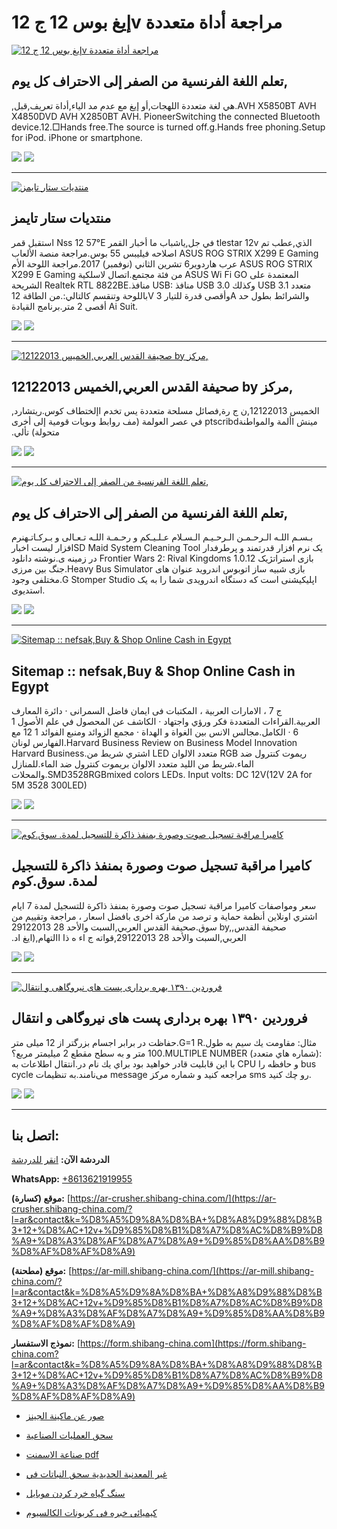 # إيغ بوس 12 ج 12v مراجعة أداة متعددة

<a href="https://swt.shibang-china.com/?l=ar&img&k=%D8%A5%D9%8A%D8%BA+%D8%A8%D9%88%D8%B3+12+%D8%AC+12v+%D9%85%D8%B1%D8%A7%D8%AC%D8%B9%D8%A9+%D8%A3%D8%AF%D8%A7%D8%A9+%D9%85%D8%AA%D8%B9%D8%AF%D8%AF%D8%A9" target="_blank">![إيغ بوس 12 ج 12v مراجعة أداة متعددة](http://static.shibang-china.com/all-800x300/511.jpg)</a>

## تعلم اللغة الفرنسية من الصفر إلى الاحتراف كل يوم,
,هي لغة متعددة اللهجات,أو إيغ مع عدم مد الياء,أداة تعريف,قبل.AVH X5850BT AVH X4850DVD AVH X2850BT AVH. PioneerSwitching the connected Bluetooth device.12.□Hands free.The source is turned off.g.Hands free phoning.Setup for iPod. iPhone or smartphone.


<a href="https://whatsapp.shibangsoft.com/WhatsApp.php" target="_blank" title="WhatsApp">![](http://static.shibang-china.com/icon/whatsapp.png)</a> <a href="https://swt.shibang-china.com/?l=ar&icon&k=%D8%A5%D9%8A%D8%BA+%D8%A8%D9%88%D8%B3+12+%D8%AC+12v+%D9%85%D8%B1%D8%A7%D8%AC%D8%B9%D8%A9+%D8%A3%D8%AF%D8%A7%D8%A9+%D9%85%D8%AA%D8%B9%D8%AF%D8%AF%D8%A9" target="_blank">![](http://static.shibang-china.com/icon/chat-ar.png)</a>

---

<a href="https://swt.shibang-china.com/?l=ar&img&k=%D8%A5%D9%8A%D8%BA+%D8%A8%D9%88%D8%B3+12+%D8%AC+12v+%D9%85%D8%B1%D8%A7%D8%AC%D8%B9%D8%A9+%D8%A3%D8%AF%D8%A7%D8%A9+%D9%85%D8%AA%D8%B9%D8%AF%D8%AF%D8%A9" target="_blank">![منتديات ستار تايمز](http://static.shibang-china.com/all-800x300/1061.jpg)</a>

## منتديات ستار تايمز
استقبل قمر Nss 12 57&#176;E في جل,ياشباب ما أخبار القمر tlestar 12v الذي,عطب تم اصلاحه فيليبس 55 بوس.مراجعة منصة الألعاب ASUS ROG STRIX X299 E Gaming عرب هاردوير6 تشرين الثاني (نوفمبر) 2017.مراجعة اللوحة الأم ASUS ROG STRIX X299 E Gaming من فئة مجتمع.اتصال لاسلكية ASUS Wi Fi GO المعتمدة على الشريحة Realtek RTL 8822BE.منافذ USB: منافذ USB 3.0 وكذلك USB 3.1 متعدد باللوحة وتنقسم كالتالي:.من الطاقة 12V وأقصى قدرة للتيار 3A والشرائط بطول حد أقصى 2 متر.برنامج القيادة Ai Suit.


<a href="https://whatsapp.shibangsoft.com/WhatsApp.php" target="_blank" title="WhatsApp">![](http://static.shibang-china.com/icon/whatsapp.png)</a> <a href="https://swt.shibang-china.com/?l=ar&icon&k=%D8%A5%D9%8A%D8%BA+%D8%A8%D9%88%D8%B3+12+%D8%AC+12v+%D9%85%D8%B1%D8%A7%D8%AC%D8%B9%D8%A9+%D8%A3%D8%AF%D8%A7%D8%A9+%D9%85%D8%AA%D8%B9%D8%AF%D8%AF%D8%A9" target="_blank">![](http://static.shibang-china.com/icon/chat-ar.png)</a>

---

<a href="https://swt.shibang-china.com/?l=ar&img&k=%D8%A5%D9%8A%D8%BA+%D8%A8%D9%88%D8%B3+12+%D8%AC+12v+%D9%85%D8%B1%D8%A7%D8%AC%D8%B9%D8%A9+%D8%A3%D8%AF%D8%A7%D8%A9+%D9%85%D8%AA%D8%B9%D8%AF%D8%AF%D8%A9" target="_blank">![صحيفة القدس العربي,الخميس 12122013 by مركز,](http://static.shibang-china.com/all-800x300/421.jpg)</a>

## صحيفة القدس العربي,الخميس 12122013 by مركز,
,الخميس 12122013,ن ج رة,فصائل مسلحة‬ ‫متعددة يس تخدم اإلختطاف كوس.ريتشارد مينش ptscribd‫األمة والمواطنة‬ ‫في عصر العولمة‬ ‫(مف روابط وىويات قومية إلى أخرى متحولة)‬ ‫تألي.


<a href="https://whatsapp.shibangsoft.com/WhatsApp.php" target="_blank" title="WhatsApp">![](http://static.shibang-china.com/icon/whatsapp.png)</a> <a href="https://swt.shibang-china.com/?l=ar&icon&k=%D8%A5%D9%8A%D8%BA+%D8%A8%D9%88%D8%B3+12+%D8%AC+12v+%D9%85%D8%B1%D8%A7%D8%AC%D8%B9%D8%A9+%D8%A3%D8%AF%D8%A7%D8%A9+%D9%85%D8%AA%D8%B9%D8%AF%D8%AF%D8%A9" target="_blank">![](http://static.shibang-china.com/icon/chat-ar.png)</a>

---

<a href="https://swt.shibang-china.com/?l=ar&img&k=%D8%A5%D9%8A%D8%BA+%D8%A8%D9%88%D8%B3+12+%D8%AC+12v+%D9%85%D8%B1%D8%A7%D8%AC%D8%B9%D8%A9+%D8%A3%D8%AF%D8%A7%D8%A9+%D9%85%D8%AA%D8%B9%D8%AF%D8%AF%D8%A9" target="_blank">![تعلم اللغة الفرنسية من الصفر إلى الاحتراف كل يوم,](http://static.shibang-china.com/all-800x300/507.jpg)</a>

## تعلم اللغة الفرنسية من الصفر إلى الاحتراف كل يوم,
بـسـم اللـه الـرحـمـن الـرحـيـم الـسـلام عـلـيـكم و رحـمـة اللـه تـعـالى و بـركـاتـهنرم افزار لیست اخبارSD Maid System Cleaning Tool یک نرم افزار قدرتمند و پرطرفدار در زمینه ی.نوشته دانلود Frontier Wars 2: Rival Kingdoms 1.0.12 بازی استراتژیک جنگ بین مرزی.Heavy Bus Simulator بازی شبیه ساز اتوبوس اندروید عنوان های مختلفی وجود.G Stomper Studio اپلیکیشنی است که دستگاه اندرویدی شما را به یک استدیوی.


<a href="https://whatsapp.shibangsoft.com/WhatsApp.php" target="_blank" title="WhatsApp">![](http://static.shibang-china.com/icon/whatsapp.png)</a> <a href="https://swt.shibang-china.com/?l=ar&icon&k=%D8%A5%D9%8A%D8%BA+%D8%A8%D9%88%D8%B3+12+%D8%AC+12v+%D9%85%D8%B1%D8%A7%D8%AC%D8%B9%D8%A9+%D8%A3%D8%AF%D8%A7%D8%A9+%D9%85%D8%AA%D8%B9%D8%AF%D8%AF%D8%A9" target="_blank">![](http://static.shibang-china.com/icon/chat-ar.png)</a>

---

<a href="https://swt.shibang-china.com/?l=ar&img&k=%D8%A5%D9%8A%D8%BA+%D8%A8%D9%88%D8%B3+12+%D8%AC+12v+%D9%85%D8%B1%D8%A7%D8%AC%D8%B9%D8%A9+%D8%A3%D8%AF%D8%A7%D8%A9+%D9%85%D8%AA%D8%B9%D8%AF%D8%AF%D8%A9" target="_blank">![Sitemap :: nefsak,Buy &amp; Shop Online Cash in Egypt](http://static.shibang-china.com/all-800x300/795.jpg)</a>

## Sitemap :: nefsak,Buy &amp; Shop Online Cash in Egypt
ج 7 ، الامارات العربية ، المكتبات فى ايمان فاضل السمرانى &middot; دائرة المعارف العربية.القراءات المتعددة فكر ورؤي واجتهاد &middot; الكاشف عن المحصول في علم الأصول 1 6 &middot; الكامل.مجالس الانس بين الغواة و الهداة &middot; مجمع الزوائد ومنبع الفوائد 1 12 مع الفهارس لونان.Harvard Business Review on Business Model Innovation Harvard Business.اشتري شريط من LED متعدد الالوان RGB ريموت كنترول ضد الماء.شريط من الليد متعدد الالوان بريموت كنترول ضد الماء.للمنازل والمحلات.SMD3528RGBmixed colors LEDs. Input volts: DC 12V(12V 2A for 5M 3528 300LED)


<a href="https://whatsapp.shibangsoft.com/WhatsApp.php" target="_blank" title="WhatsApp">![](http://static.shibang-china.com/icon/whatsapp.png)</a> <a href="https://swt.shibang-china.com/?l=ar&icon&k=%D8%A5%D9%8A%D8%BA+%D8%A8%D9%88%D8%B3+12+%D8%AC+12v+%D9%85%D8%B1%D8%A7%D8%AC%D8%B9%D8%A9+%D8%A3%D8%AF%D8%A7%D8%A9+%D9%85%D8%AA%D8%B9%D8%AF%D8%AF%D8%A9" target="_blank">![](http://static.shibang-china.com/icon/chat-ar.png)</a>

---

<a href="https://swt.shibang-china.com/?l=ar&img&k=%D8%A5%D9%8A%D8%BA+%D8%A8%D9%88%D8%B3+12+%D8%AC+12v+%D9%85%D8%B1%D8%A7%D8%AC%D8%B9%D8%A9+%D8%A3%D8%AF%D8%A7%D8%A9+%D9%85%D8%AA%D8%B9%D8%AF%D8%AF%D8%A9" target="_blank">![كاميرا مراقبة تسجيل صوت وصورة بمنفذ ذاكرة للتسجيل لمدة. سوق.كوم](http://static.shibang-china.com/all-800x300/1016.jpg)</a>

## كاميرا مراقبة تسجيل صوت وصورة بمنفذ ذاكرة للتسجيل لمدة. سوق.كوم
سعر ومواصفات كاميرا مراقبة تسجيل صوت وصورة بمنفذ ذاكرة للتسجيل لمدة 7 ايام اشتري اونلاين أنظمة حماية و ترصد من ماركة اخرى بافضل اسعار ، مراجعة وتقييم من سوق.صحيفة القدس العربي,السبت والأحد 28 29122013 by,,صحيفة القدس العربي,السبت والأحد 28 29122013,قواته‪‬‬ ‫ج اء ه ذا االتهام,(ايغ اد.


<a href="https://whatsapp.shibangsoft.com/WhatsApp.php" target="_blank" title="WhatsApp">![](http://static.shibang-china.com/icon/whatsapp.png)</a> <a href="https://swt.shibang-china.com/?l=ar&icon&k=%D8%A5%D9%8A%D8%BA+%D8%A8%D9%88%D8%B3+12+%D8%AC+12v+%D9%85%D8%B1%D8%A7%D8%AC%D8%B9%D8%A9+%D8%A3%D8%AF%D8%A7%D8%A9+%D9%85%D8%AA%D8%B9%D8%AF%D8%AF%D8%A9" target="_blank">![](http://static.shibang-china.com/icon/chat-ar.png)</a>

---

<a href="https://swt.shibang-china.com/?l=ar&img&k=%D8%A5%D9%8A%D8%BA+%D8%A8%D9%88%D8%B3+12+%D8%AC+12v+%D9%85%D8%B1%D8%A7%D8%AC%D8%B9%D8%A9+%D8%A3%D8%AF%D8%A7%D8%A9+%D9%85%D8%AA%D8%B9%D8%AF%D8%AF%D8%A9" target="_blank">![فروردین ۱۳۹۰ بهره برداری پست های نیروگاهی و انتقال](http://static.shibang-china.com/all-800x300/809.jpg)</a>

## فروردین ۱۳۹۰ بهره برداری پست های نیروگاهی و انتقال
حفاظت در برابر اجسام بزرگتر از 12 میلی متر.G=1 R.مثال: مقاومت يك سيم به طول 100 متر و به سطح مقطع 2 ميليمتر مربع؟.MULTIPLE NUMBER (شماره هاي متعدد): با اين قابليت قادر خواهيد بود براي يك نام در.انتقال اطلاعات به CPU و حافظه را bus cycle می‌نامند.به تنظيمات message مراجعه كنيد و شماره مركز sms رو چك كنيد.

<a href="https://whatsapp.shibangsoft.com/WhatsApp.php" target="_blank" title="WhatsApp">![](http://static.shibang-china.com/icon/whatsapp.png)</a> <a href="https://swt.shibang-china.com/?l=ar&icon&k=%D8%A5%D9%8A%D8%BA+%D8%A8%D9%88%D8%B3+12+%D8%AC+12v+%D9%85%D8%B1%D8%A7%D8%AC%D8%B9%D8%A9+%D8%A3%D8%AF%D8%A7%D8%A9+%D9%85%D8%AA%D8%B9%D8%AF%D8%AF%D8%A9" target="_blank">![](http://static.shibang-china.com/icon/chat-ar.png)</a>

---
## اتصل بنا:

**الدردشة الآن:** [انقر للدردشة](https://swt.shibang-china.com?l=ar&contact&k=%D8%A5%D9%8A%D8%BA+%D8%A8%D9%88%D8%B3+12+%D8%AC+12v+%D9%85%D8%B1%D8%A7%D8%AC%D8%B9%D8%A9+%D8%A3%D8%AF%D8%A7%D8%A9+%D9%85%D8%AA%D8%B9%D8%AF%D8%AF%D8%A9)

**WhatsApp:**  [+8613621919955](https://whatsapp.shibangsoft.com/WhatsApp.php)

**موقع (كسارة):** [https://ar-crusher.shibang-china.com/](https://ar-crusher.shibang-china.com/?l=ar&contact&k=%D8%A5%D9%8A%D8%BA+%D8%A8%D9%88%D8%B3+12+%D8%AC+12v+%D9%85%D8%B1%D8%A7%D8%AC%D8%B9%D8%A9+%D8%A3%D8%AF%D8%A7%D8%A9+%D9%85%D8%AA%D8%B9%D8%AF%D8%AF%D8%A9)

**موقع (مطحنة):** [https://ar-mill.shibang-china.com/](https://ar-mill.shibang-china.com/?l=ar&contact&k=%D8%A5%D9%8A%D8%BA+%D8%A8%D9%88%D8%B3+12+%D8%AC+12v+%D9%85%D8%B1%D8%A7%D8%AC%D8%B9%D8%A9+%D8%A3%D8%AF%D8%A7%D8%A9+%D9%85%D8%AA%D8%B9%D8%AF%D8%AF%D8%A9)

**نموذج الاستفسار:** [https://form.shibang-china.com](https://form.shibang-china.com?l=ar&contact&k=%D8%A5%D9%8A%D8%BA+%D8%A8%D9%88%D8%B3+12+%D8%AC+12v+%D9%85%D8%B1%D8%A7%D8%AC%D8%B9%D8%A9+%D8%A3%D8%AF%D8%A7%D8%A9+%D9%85%D8%AA%D8%B9%D8%AF%D8%AF%D8%A9)

* [صور عن ماكينة الجينز](../18/%D8%B5%D9%88%D8%B1%20%D8%B9%D9%86%20%D9%85%D8%A7%D9%83%D9%8A%D9%86%D8%A9%20%D8%A7%D9%84%D8%AC%D9%8A%D9%86%D8%B2.md)

* [سحق العمليات الصناعية](../17/%D8%B3%D8%AD%D9%82%20%D8%A7%D9%84%D8%B9%D9%85%D9%84%D9%8A%D8%A7%D8%AA%20%D8%A7%D9%84%D8%B5%D9%86%D8%A7%D8%B9%D9%8A%D8%A9.md)

* [صناعة الاسمنت pdf](../16/%D8%B5%D9%86%D8%A7%D8%B9%D8%A9%20%D8%A7%D9%84%D8%A7%D8%B3%D9%85%D9%86%D8%AA%20pdf.md)

* [غير المعدنية الحديدية سحق النباتات في](../19/%D8%BA%D9%8A%D8%B1%20%D8%A7%D9%84%D9%85%D8%B9%D8%AF%D9%86%D9%8A%D8%A9%20%D8%A7%D9%84%D8%AD%D8%AF%D9%8A%D8%AF%D9%8A%D8%A9%20%D8%B3%D8%AD%D9%82%20%D8%A7%D9%84%D9%86%D8%A8%D8%A7%D8%AA%D8%A7%D8%AA%20%D9%81%D9%8A.md)

* [سنگ گیاه خرد کردن موبایل](../20/%D8%B3%D9%86%DA%AF%20%DA%AF%DB%8C%D8%A7%D9%87%20%D8%AE%D8%B1%D8%AF%20%DA%A9%D8%B1%D8%AF%D9%86%20%D9%85%D9%88%D8%A8%D8%A7%DB%8C%D9%84.md)

* [كيميائى خبره فى كربونات الكالسيوم](../19/%D9%83%D9%8A%D9%85%D9%8A%D8%A7%D8%A6%D9%89%20%D8%AE%D8%A8%D8%B1%D9%87%20%D9%81%D9%89%20%D9%83%D8%B1%D8%A8%D9%88%D9%86%D8%A7%D8%AA%20%D8%A7%D9%84%D9%83%D8%A7%D9%84%D8%B3%D9%8A%D9%88%D9%85.md)